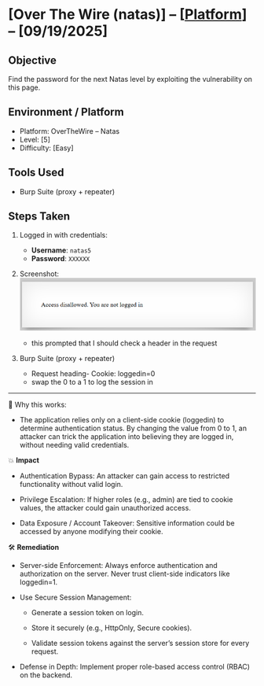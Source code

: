 # [Over The Wire (natas)] – [[Platform](http://natas3.natas.labs.overthewire.org/)] – [09/19/2025]

## Objective
Find the password for the next Natas level by exploiting the vulnerability on this page.  

## Environment / Platform
- Platform: OverTheWire – Natas
- Level: [5]
- Difficulty: [Easy]

## Tools Used
- Burp Suite (proxy + repeater)

## Steps Taken
1. Logged in with credentials:
   - **Username**: `natas5`
   - **Password**: `XXXXXX`
  
2. Screenshot:
   ![alt text](image-4.png)
   
   - this prompted that I should check a header in the request

4. Burp Suite (proxy + repeater)
   - Request heading-  Cookie: loggedin=0
   - swap the 0 to a 1 to log the session in
   
---

🔑 Why this works:  
   - The application relies only on a client-side cookie (loggedin) to determine authentication status. By changing the value from 0 to 1, an attacker can trick the application into believing they are logged in, without needing valid credentials.

💥 **Impact**
   - Authentication Bypass: An attacker can gain access to restricted functionality without valid login.

   - Privilege Escalation: If higher roles (e.g., admin) are tied to cookie values, the attacker could gain unauthorized access.

   - Data Exposure / Account Takeover: Sensitive information could be accessed by anyone modifying their cookie.
  
🛠️ **Remediation**
   - Server-side Enforcement: Always enforce authentication and authorization on the server. Never trust client-side indicators like loggedin=1.

   - Use Secure Session Management:

      - Generate a session token on login.

      - Store it securely (e.g., HttpOnly, Secure cookies).

      - Validate session tokens against the server’s session store for every request.

   - Defense in Depth: Implement proper role-based access control (RBAC) on the backend.